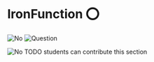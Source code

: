 # IronFunction :o:

![No](images/no.png) ![Question](images/question.png)

![No](images/no.png) TODO students can contribute this section

